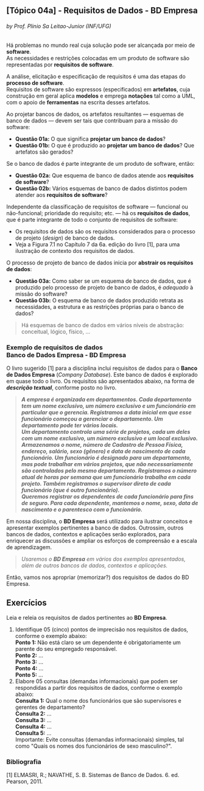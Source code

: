 ## [Tópico 04a] - Requisitos de Dados - BD Empresa
###### *by Prof. Plinio Sa Leitao-Junior (INF/UFG)*

Há problemas no mundo real cuja solução pode ser alcançada por meio de **software**.<br>
As necessidades e restrições colocadas em um produto de software são representadas por **requisitos de software**. 

A análise, elicitação e especificação de requisitos é uma das etapas do **processo de software**.<br>
Requisitos de software são expressos (especificados) em **artefatos**, cuja construção em geral aplica **modelos** e emprega **notações** tal como a UML, com o apoio de **ferramentas** na escrita desses artefatos.

Ao projetar bancos de dados, os artefatos resultantes &#8212; esquemas de banco de dados &#8212; devem ser tais que contribuam para a missão do software:
- **Questão 01a:** O que significa **projetar um banco de dados**?
- **Questão 01b:** O que é produzido ao **projetar um banco de dados**? Que artefatos são gerados?

Se o banco de dados é parte integrante de um produto de software, então:
- **Questão 02a:** Que esquema de banco de dados atende aos **requisitos de software**?
- **Questão 02b:** Vários esquemas de banco de dados distintos podem atender aos **requisitos de software**?

Independente da classificação de requisitos de software &#8212; funcional ou não-funcional; prioridade do requisito; etc. &#8212; há os **requisitos de dados**, que é parte integrante de todo o conjunto de requisitos de software:
- Os requisitos de dados são os requisitos considerados para o processo de projeto (_design_) de banco de dados.
- Veja a Figura 7.1 no Capítulo 7 da 6a. edição do livro [1], para uma ilustração de contexto dos requisitos de dados.

O processo de projeto de banco de dados inicia por **abstrair os requisitos de dados**:
- **Questão 03a:** Como saber se um esquema de banco de dados, que é produzido pelo processo de projeto de banco de dados, é *adequado* à missão do software?
- **Questão 03b:** O esquema de banco de dados produzido retrata as necessidades, a estrutura e as restrições próprias para o banco de dados?

> Há esquemas de banco de dados em vários níveis de abstração: conceitual, lógico, físico, ...

### Exemplo de requisitos de dados<br>Banco de Dados Empresa - BD Empresa

O livro sugerido [1] para a disciplina inclui requisitos de dados para o **Banco de Dados Empresa** (*Company Database*). Este banco de dados é explorado em quase todo o livro. Os requisitos são apresentados abaixo, na forma de ***descrição textual***, conforme posto no livro.

>***A empresa é organizada em departamentos. Cada departamento tem um nome exclusivo, um número exclusivo e um funcionário em particular que o gerencia. Registramos a data inicial em que esse funcionário começou a gerenciar o departamento. Um departamento pode ter vários locais.<br>
Um departamento controla uma série de projetos, cada um deles com um nome exclusivo, um número exclusivo e um local exclusivo.<br>
Armazenamos o nome, número de Cadastro de Pessoa Física, endereço, salário, sexo (gênero) e data de nascimento de cada funcionário. Um funcionário é designado para um departamento, mas pode trabalhar em vários projetos, que não necessariamente são controlados pelo mesmo departamento. Registramos o número atual de horas por semana que um funcionário trabalha em cada projeto. Também registramos o supervisor direto de cada funcionário (que é outro funcionário).<br>
Queremos registrar os dependentes de cada funcionário para fins de seguro. Para cada dependente, mantemos o nome, sexo, data de nascimento e o parentesco com o funcionário.***

Em nossa disciplina, o **BD Empresa** será utilizado para ilustrar conceitos e apresentar exemplos pertinentes a banco de dados. Outrossim, outros bancos de dados, contextos e aplicações serão explorados, para enriquecer as discussões e ampliar os esforços de compreensão e a escala de aprendizagem.

>*Usaremos o **BD Empresa** em vários dos exemplos apresentados, além de outros bancos de dados, contextos e aplicações.*

Então, vamos nos apropriar (memorizar?) dos requisitos de dados do BD Empresa.

## Exercícios

Leia e releia os requisitos de dados pertinentes ao **BD Empresa**.

1. Identifique 05 (cinco) pontos de imprecisão nos requisitos de dados, conforme o exemplo abaixo:<br>
**Ponto 1:** Não está claro se um dependente é obrigatoriamente um parente do seu empregado responsável.<br>
**Ponto 2:** ...<br>
**Ponto 3:** ...<br>
**Ponto 4:** ...<br>
**Ponto 5:** ...
1. Elabore 05 consultas (demandas informacionais) que podem ser respondidas a partir dos requisitos de dados, conforme o exemplo abaixo:<br>
**Consulta 1:** Qual o nome dos funcionários que são supervisores e gerentes de departamento?<br>
**Consulta 2:** ...<br>
**Consulta 3:** ...<br>
**Consulta 4:** ...<br>
**Consulta 5:** ...<br>
Importante: Evite consultas (demandas informacionais) simples, tal como "Quais os nomes dos funcionários de sexo masculino?".

### Bibliografia

[1] ELMASRI, R.; NAVATHE, S. B. Sistemas de Banco de Dados. 6. ed. Pearson, 2011.
